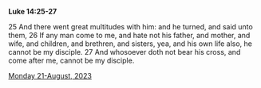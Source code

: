 **Luke 14:25-27**

25 And there went great multitudes with him: and he turned, and said unto them, 26 If any man come to me, and hate not his father, and mother, and wife, and children, and brethren, and sisters, yea, and his own life also, he cannot be my disciple. 27 And whosoever doth not bear his cross, and come after me, cannot be my disciple.

[Monday 21-August, 2023](https://getbible.net/kjv/Luke/14/25-27)
